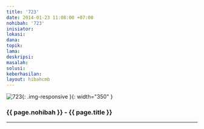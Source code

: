 ```yaml
---
title: '723'
date: 2014-01-23 11:08:00 +07:00
nohibah: '723'
inisiator: 
lokasi: 
dana: 
topik: 
lama: 
deskripsi: 
masalah: 
solusi: 
keberhasilan: 
layout: hibahcmb
---
```


![723](/static/img/hibahcmb/723.png){: .img-responsive }{: width="350" }

### {{ page.nohibah }} - {{ page.title }}

---
